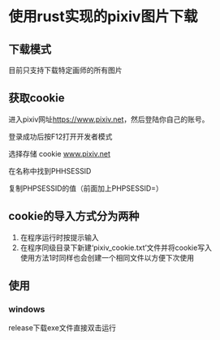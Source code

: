 # 使用rust实现的pixiv图片下载

## 下载模式
目前只支持下载特定画师的所有图片

## 获取cookie
进入pixiv网址<https://www.pixiv.net>，然后登陆你自己的账号。

登录成功后按F12打开开发者模式

选择存储 cookie  www.pixiv.net 

在名称中找到PHHSESSID

复制PHPSESSID的值（前面加上PHPSESSID=）

## cookie的导入方式分为两种
1. 在程序运行时按提示输入
2. 在程序同级目录下新建‘pixiv_cookie.txt’文件并将cookie写入   
使用方法1时同样也会创建一个相同文件以方便下次使用

## 使用
### windows
release下载exe文件直接双击运行
